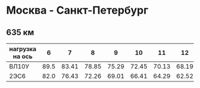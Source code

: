 # Москва - Санкт-Петербург
## 635 км

| нагрузка на ось | 6 | 7 | 8 | 9 | 10 | 11 | 12 | 13 | 14 |
|-----------------|---|---|---|---|----|----|----|----|----| 
| ВЛ10У | 89.5 | 83.41 | 78.85 | 75.29 | 72.45 | 70.13 | 68.19 | 66.55 | 65.15 |
| 2ЭС6 | 82.0 | 76.43 | 72.26 | 69.01 | 66.41 | 64.29 | 62.52 | 61.02 | 59.73 |